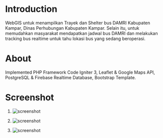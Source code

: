 # Introduction
WebGIS untuk menampilkan Trayek dan Shelter bus DAMRI Kabupaten Kampar, Dinas Perhubungan Kabupaten Kampar. Selain itu, untuk memudahkan masyarakat mendapatkan jadwal bus DAMRI dan melakukan tracking bus realtime untuk tahu lokasi bus yang sedang beroperasi.

# About
Implemented PHP Framework Code Igniter 3, Leaflet & Google Maps API, PostgreSQL & Firebase Realtime Database, Bootstrap Template.

# Screenshot
1. ![screenshot](https://raw.githubusercontent.com/ibnudana02/WebGIS-ITS/master/screenshot-bus.png)

2. ![screenshot](https://raw.githubusercontent.com/ibnudana02/WebGIS-ITS/master/screenshot-shelter.png)

3. ![screenshot](https://raw.githubusercontent.com/ibnudana02/WebGIS-ITS/master/screenshot-track.png)

